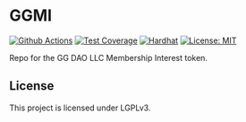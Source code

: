 # GGMI

[![Github Actions][gha-badge]][gha] [![Test Coverage][coverage-badge]][coverage] [![Hardhat][hardhat-badge]][hardhat]
[![License: MIT][license-badge]][license]

[gha]: https://github.com/gnosisguild/GGMI/actions
[gha-badge]: https://github.com/gnosisguild/GGMI/actions/workflows/ci.yml/badge.svg
[hardhat]: https://hardhat.org/
[hardhat-badge]: https://img.shields.io/badge/Built%20with-Hardhat-FFDB1C.svg
[license]: https://opensource.org/license/lgpl-3-0/
[license-badge]: https://img.shields.io/badge/License-LGPLV3-blue.svg
[coverage]: https://coveralls.io/github/gnosisguild/GGMI?branch=main
[coverage-badge]: https://coveralls.io/repos/github/gnosisguild/GGMI/badge.svg?branch=main&cache_bust=1

Repo for the GG DAO LLC Membership Interest token.

## License

This project is licensed under LGPLv3.
